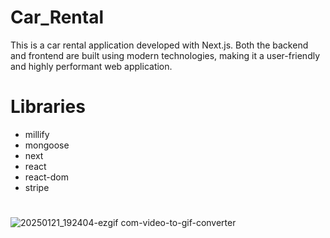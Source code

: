 # Car_Rental
This is a car rental application developed with Next.js. Both the backend and frontend are built using modern technologies, making it a user-friendly and highly performant web application.

# Libraries
- millify
- mongoose
- next
- react
- react-dom
- stripe
#

![20250121_192404-ezgif com-video-to-gif-converter](https://github.com/user-attachments/assets/ff5eb201-eb2c-4dec-94ab-f557c1e98d1d)
